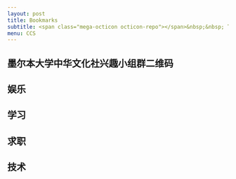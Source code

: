 ```yaml
---
layout: post
title: Bookmarks
subtitle: <span class="mega-octicon octicon-repo"></span>&nbsp;&nbsp; To mark useful libs - tools - books
menu: CCS
---
```


## 墨尔本大学中华文化社兴趣小组群二维码

## 娱乐

## 学习

## 求职

## 技术


